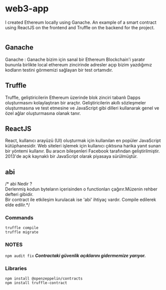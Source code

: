 
# web3-app
I created Ethereum locally using Ganache. An example of a smart contract using ReactJS on the frontend and Truffle on the backend for the project.

<img src=""></img>

## Ganache
Ganache : Ganache bizim için sanal bir Ethereum Blockchain'i yaratır bununla birlikte local ethereum zincirinde adresler açıp bizim yazdığımız kodların testini görmemizi sağlayan bir test ortamıdır.

## Truffle
Truffle, geliştiricilerin Ethereum üzerinde blok zinciri tabanlı Dapps oluşturmasını kolaylaştıran bir araçtır. Geliştiricilerin akıllı sözleşmeler oluşturmasına ve test etmesine ve JavaScript gibi dilleri kullanarak genel ve özel ağlar oluşturmasına olanak tanır.

## ReactJS
React, kullanıcı arayüzü (UI) oluşturmak için kullanılan en popüler JavaScript kütüphanesidir. Web siteleri işlemek için kullanıcı çıktısına harika yanıt sunan bir yöntemi kullanır. Bu aracın bileşenleri Facebook tarafından geliştirilmiştir. 2013'de açık kaynaklı bir JavaScript olarak piyasaya sürülmüştür.

## abi  

/* abi Nedir ?  
Derlenmiş kodun byteların içerisinden o functionları çağırır.Müzenin rehber defteri gibidir.  
Bir contract ile etkileşim kurulacak ise 'abi' ihtiyaç vardır. Compile edilerek elde edilir.*/  

### Commands
`truffle compile`  
`truffle migrate`  

### NOTES  
`npm audit fix` ***Contractaki güvenlik açıklarını gidermemize yarıyor.***

### Libraries  
`npm install @openzeppelin/contracts`  
`npm install truffle-contract`  
